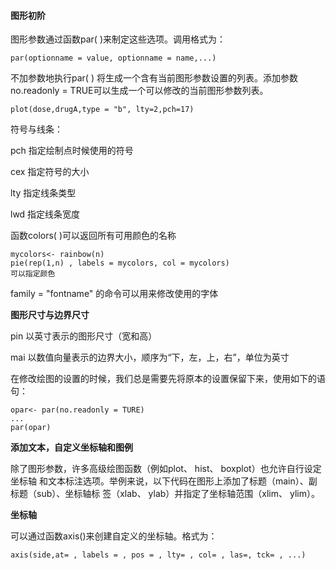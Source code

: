 #### 图形初阶

图形参数通过函数par( )来制定这些选项。调用格式为：

```
par(optionname = value, optionname = name,...)
```

不加参数地执行par( ) 将生成一个含有当前图形参数设置的列表。添加参数no.readonly = TRUE可以生成一个可以修改的当前图形参数列表。

```
plot(dose,drugA,type = "b", lty=2,pch=17)
```

符号与线条：

pch 指定绘制点时候使用的符号

cex 指定符号的大小

lty 指定线条类型

lwd 指定线条宽度

函数colors( )可以返回所有可用颜色的名称

```
mycolors<- rainbow(n)
pie(rep(1,n) , labels = mycolors, col = mycolors)
可以指定颜色
```

family = "fontname" 的命令可以用来修改使用的字体

**图形尺寸与边界尺寸** 

pin 以英寸表示的图形尺寸（宽和高）

mai 以数值向量表示的边界大小，顺序为“下，左，上，右”，单位为英寸

在修改绘图的设置的时候，我们总是需要先将原本的设置保留下来，使用如下的语句：

```
opar<- par(no.readonly = TURE)
...
par(opar)
```

**添加文本，自定义坐标轴和图例**

除了图形参数，许多高级绘图函数（例如plot、 hist、 boxplot）也允许自行设定坐标轴
和文本标注选项。举例来说，以下代码在图形上添加了标题（main）、副标题（sub）、坐标轴标
签（xlab、 ylab）并指定了坐标轴范围（xlim、 ylim）。

**坐标轴** 

可以通过函数axis()来创建自定义的坐标轴。格式为：

```
axis(side,at= , labels = , pos = , lty= , col= , las=, tck= , ...)
```



